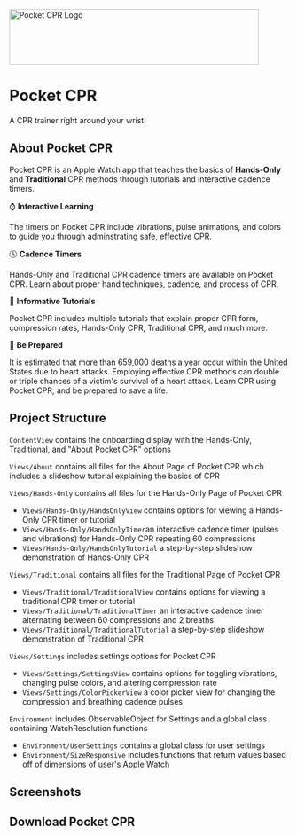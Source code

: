 <img src="https://github.com/angelina-tsuboi/Pocket_CPR/blob/main/Pocket_CPR_Banner.png" alt="Pocket CPR Logo" width="450" height="100" />

# Pocket CPR 
A CPR trainer right around your wrist!

## About Pocket CPR 
Pocket CPR is an Apple Watch app that teaches the basics of **Hands-Only** and **Traditional** CPR methods through tutorials and interactive cadence timers.

⌚️ **Interactive Learning**

The  timers on Pocket CPR include vibrations, pulse animations, and colors to guide you through adminstrating safe, effective CPR. 

🕓 **Cadence Timers**

Hands-Only and Traditional CPR cadence timers are available on Pocket CPR. Learn about proper hand techniques, cadence, and process of CPR. 

💜 **Informative Tutorials**

Pocket CPR includes multiple tutorials that explain proper CPR form, compression rates, Hands-Only CPR, Traditional CPR, and much more.

🏥 **Be Prepared**

It is estimated that more than 659,000 deaths a year occur within the United States due to heart attacks. Employing effective CPR methods can double or triple chances of a victim's survival of a heart attack. Learn CPR using Pocket CPR, and be prepared to save a life.

## Project Structure
``ContentView`` contains the onboarding display with the Hands-Only, Traditional, and "About Pocket CPR" options

``Views/About`` contains all files for the About Page of Pocket CPR which includes a slideshow tutorial explaining the basics of CPR 

``Views/Hands-Only`` contains all files for the Hands-Only Page of Pocket CPR
- ``Views/Hands-Only/HandsOnlyView`` contains options for viewing a Hands-Only CPR timer or tutorial
- ``Views/Hands-Only/HandsOnlyTimer``an interactive cadence timer (pulses and vibrations) for Hands-Only CPR repeating 60 compressions
- ``Views/Hands-Only/HandsOnlyTutorial`` a step-by-step slideshow demonstration of Hands-Only CPR

``Views/Traditional`` contains all files for the Traditional Page of Pocket CPR 
- ``Views/Traditional/TraditionalView`` contains options for viewing a traditional CPR timer or tutorial
- ``Views/Traditional/TraditionalTimer`` an interactive cadence timer alternating between 60 compressions and 2 breaths
- ``Views/Traditional/TraditionalTutorial`` a step-by-step slideshow demonstration of Traditional CPR

``Views/Settings`` includes settings options for Pocket CPR 
- ``Views/Settings/SettingsView`` contains options for toggling vibrations, changing pulse colors, and altering compression rate
- ``Views/Settings/ColorPickerView`` a color picker view for changing the compression and breathing cadence pulses

``Environment`` includes ObservableObject for Settings and a global class containing WatchResolution functions
- ``Environment/UserSettings`` contains a global class for user settings
- ``Environment/SizeResponsive`` includes functions that return values based off of dimensions of user's Apple Watch

## Screenshots

## Download Pocket CPR
